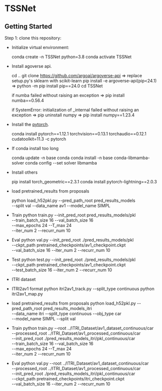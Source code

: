 # TSSNet

## Getting Started

Step 1: clone this repository:

- Initialize virtual environment:

	conda create -n TSSNet python=3.8
	conda activate TSSNet

- Install agoverse api. 

	cd ..
	git clone https://github.com/argoai/argoverse-api
	=> replace setup.py's sklearn with scikit-learn
	pip install -e argoverse-api(pip<24.1)
	=> python -m pip install pip==24.0
	cd TSSNet
	
	if numba failed without raising an exception
	=> pip install numba==0.56.4

	if SystemError: initialization of _internal failed without raising an exception
	=> pip uninstall numpy
	=> pip install numpy==1.23.4

- Install the [pytorch](https://pytorch.org/). 

	conda install pytorch==1.12.1 torchvision==0.13.1 torchaudio==0.12.1 cudatoolkit=11.3 -c pytorch

- If conda install too long 
	
	conda update -n base conda
	conda install -n base conda-libmamba-solver
	conda config --set solver libmamba

- Install others

	pip install torch_geometric==2.3.1
	conda install pytorch-lightning==2.0.3

- load pretrained_results from proposals
	
	python load_h52pkl.py --pred_path_root pred_results_models \
	--split val --data_name av1 --model_name SIMPL

- Train
	python train.py --init_pred_root pred_results_models/pkl \
	--train_batch_size 16 --val_batch_size 16 \
	--max_epochs 24 --T_max 24 \
	--iter_num 2 --recurr_num 10

- Eval 
	python val.py --init_pred_root ./pred_results_models/pkl \
	--ckpt_path pretrained_checkpoints/av1_checkpoint.ckpt \
	--val_batch_size 16 --iter_num 2 --recurr_num 10

- Test 
	python test.py --init_pred_root ./pred_results_models/pkl \
	--ckpt_path pretrained_checkpoints/av1_checkpoint.ckpt \
	--test_batch_size 16 --iter_num 2 --recurr_num 10

- ITRI dataset
- ITRI2av1 format
	python itri2av1_track.py --split_type continuous
	python itri2av1_map.py

- load pretrained_results from proposals
	python load_h52pkl.py --pred_path_root pred_results_models_itri \
	--data_name itri --split_type continuous --obj_type car \
	--model_name SIMPL --split val 

- Train 
	python train.py 
	--root ../ITRI_Dataset/av1_dataset_continuous/car \
	--processed_root ../ITRI_Dataset/av1_processed_continuous/car \
	--init_pred_root ./pred_results_models_itri/pkl_continuous/car \
	--train_batch_size 16 --val_batch_size 16 \
	--max_epochs 24 --T_max 24 \
	--iter_num 2 --recurr_num 10
	

- Eval 
	python val.py --root ../ITRI_Dataset/av1_dataset_continuous/car \
	--processed_root ../ITRI_Dataset/av1_processed_continuous/car \
	--init_pred_root ./pred_results_models_itri/pkl_continuous/car \
	--ckpt_path pretrained_checkpoints/itri_checkpoint.ckpt \
	--val_batch_size 16 --iter_num 2 --recurr_num 10 

